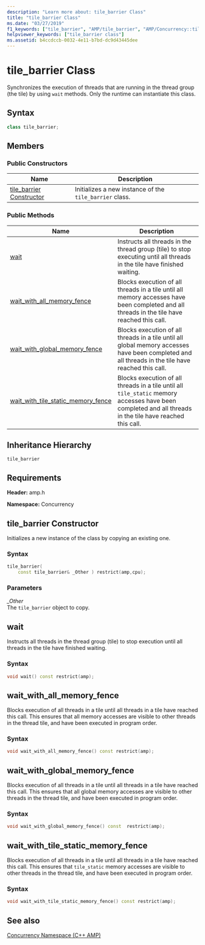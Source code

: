```yaml
---
description: "Learn more about: tile_barrier Class"
title: "tile_barrier Class"
ms.date: "03/27/2019"
f1_keywords: ["tile_barrier", "AMP/tile_barrier", "AMP/Concurrency::tile_barrier::tile_barrier::tile_barrier", "AMP/Concurrency::tile_barrier::tile_barrier::wait", "AMP/Concurrency::tile_barrier::tile_barrier::wait_with_all_memory_fence", "AMP/Concurrency::tile_barrier::tile_barrier::wait_with_global_memory_fence", "AMP/Concurrency::tile_barrier::tile_barrier::wait_with_tile_static_memory_fence"]
helpviewer_keywords: ["tile_barrier class"]
ms.assetid: b4ccdccb-0032-4e11-b7bd-dc9d43445dee
---
```

# tile_barrier Class

Synchronizes the execution of threads that are running in the thread group (the tile) by using `wait` methods. Only the runtime can instantiate this class.

## Syntax

```cpp
class tile_barrier;
```

## Members

### Public Constructors

|Name|Description|
|----------|-----------------|
|[tile_barrier Constructor](#ctor)|Initializes a new instance of the `tile_barrier` class.|

### Public Methods

|Name|Description|
|----------|-----------------|
|[wait](#wait)|Instructs all threads in the thread group (tile) to stop executing until all threads in the tile have finished waiting.|
|[wait_with_all_memory_fence](#wait_with_all_memory_fence)|Blocks execution of all threads in a tile until all memory accesses have been completed and all threads in the tile have reached this call.|
|[wait_with_global_memory_fence](#wait_with_global_memory_fence)|Blocks execution of all threads in a tile until all global memory accesses have been completed and all threads in the tile have reached this call.|
|[wait_with_tile_static_memory_fence](#wait_with_tile_static_memory_fence)|Blocks execution of all threads in a tile until all `tile_static` memory accesses have been completed and all threads in the tile have reached this call.|

## Inheritance Hierarchy

`tile_barrier`

## Requirements

**Header:** amp.h

**Namespace:** Concurrency

## <a name="ctor"></a> tile_barrier Constructor

Initializes a new instance of the class by copying an existing one.

### Syntax

```cpp
tile_barrier(
    const tile_barrier& _Other ) restrict(amp,cpu);
```

### Parameters

*_Other*<br/>
The `tile_barrier` object to copy.

## wait

Instructs all threads in the thread group (tile) to stop execution until all threads in the tile have finished waiting.

### Syntax

```cpp
void wait() const restrict(amp);
```

## <a name="wait_with_all_memory_fence"></a> wait_with_all_memory_fence

Blocks execution of all threads in a tile until all threads in a tile have reached this call. This ensures that all memory accesses are visible to other threads in the thread tile, and have been executed in program order.

### Syntax

```cpp
void wait_with_all_memory_fence() const restrict(amp);
```

## <a name="wait_with_global_memory_fence" /> wait_with_global_memory_fence

Blocks execution of all threads in a tile until all threads in a tile have reached this call. This ensures that all global memory accesses are visible to other threads in the thread tile, and have been executed in program order.

### Syntax

```cpp
void wait_with_global_memory_fence() const  restrict(amp);
```

## <a name="wait_with_tile_static_memory_fence" /> wait_with_tile_static_memory_fence

Blocks execution of all threads in a tile until all threads in a tile have reached this call. This ensures that `tile_static` memory accesses are visible to other threads in the thread tile, and have been executed in program order.

### Syntax

```cpp
void wait_with_tile_static_memory_fence() const restrict(amp);
```

## See also

[Concurrency Namespace (C++ AMP)](concurrency-namespace-cpp-amp.md)
